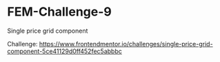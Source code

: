 # FEM-Challenge-9
 Single price grid component

Challenge: https://www.frontendmentor.io/challenges/single-price-grid-component-5ce41129d0ff452fec5abbbc
